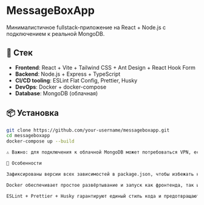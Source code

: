 # MessageBoxApp

Минималистичное fullstack-приложение на React + Node.js с подключением к реальной MongoDB.

## 🚀 Стек

- **Frontend**: React + Vite + Tailwind CSS + Ant Design + React Hook Form
- **Backend**: Node.js + Express + TypeScript
- **CI/CD tooling**: ESLint Flat Config, Prettier, Husky
- **DevOps**: Docker + docker-compose
- **Database**: MongoDB (облачная)

## 📦 Установка

```bash
git clone https://github.com/your-username/messageboxapp.git
cd messageboxapp
docker-compose up --build

⚠️ Важно: для подключения к облачной MongoDB может потребоваться VPN, если доступ к серверу базы ограничен по региону или IP.

🔧 Особенности

Зафиксированы версии всех зависимостей в package.json, чтобы избежать неожиданных конфликтов и ошибок при сборке.

Docker обеспечивает простое развёртывание и запуск как фронтенда, так и сервера.

ESLint + Prettier + Husky гарантируют единый стиль кода и предотвращают ошибки на этапе коммита.